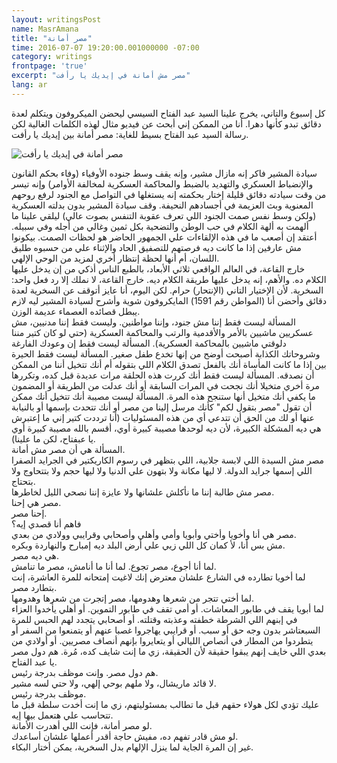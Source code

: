 ```yaml
---
layout: writingsPost  
name: MasrAmana  
title: "مصر أمانة"  
time: 2016-07-07 19:20:00.001000000 -07:00  
category: writings  
frontpage: 'true'  
excerpt: "مصر مش أمانة في إيديك يا رأفت"
lang: ar  
--- 
```


كل إسبوع والتاني، يخرج علينا السيد عبد الفتاح السيسي ليحضن الميكروفون ويتكلم لعدة دقائق تبدو كأنها دهرا. أنا من الممكن إني أبحث عن فيديو مثال لهذه الكلمات الغالية لكن رسالة السيد عبد الفتاح بسيط للغاية: مصر أمانة بين إيديك يا رأفت.  

<img src="{{ site.imgFolder_writings }}{{ page.name }}/MasrAmana.png" alt="مصر أمانة في إيديك يا رأفت" />  

سيادة المشير فاكر إنه مازال مشير، وإنه يقف وسط جنوده الأوفياء (وفاء بحكم القانون والإنضباط العسكري والتهديد بالضبط والمحاكمة العسكرية لمخالفة الأوامر) وإنه تيسر من وقت سيادته دقائق قليلة إختار بحكمته إنه يستغلها في التواصل مع الجنود لرفع روحهم المعنوية وبث العزيمة في أجسادهم النحيفة. وقف سيادة المشير بدون بدلته العسكرية (ولكن وسط نفس صمت الجنود اللي تعرف عقوبة التنفس بصوت عالي) ليلقي علينا ما ألهمت به ألهة الكلام في حب الوطن والتضحية بكل ثمين وغالي من أجله وفي سبيله. أعتقد إن أصعب ما في هذه الإلقاءات علي الجمهور الحاضر هو لحظات الصمت. بيكونوا مش عارفين إذا ما كانت ديه فرصتهم للتصفيق الحاد والإثناء علي من حسبوه طليق اللسان، أم أنها لحظة إنتظار أخري لمزيد من الوحي الإلهي.  
خارج القاعة، في العالم الواقعي ثلاثي الأبعاد، بالطبع الناس أذكي من إن يدخل عليها الكلام ده. والأهم، إنه يدخل عليها طريقة الكلام ديه. خارج القاعة، لا نملك إلا رد فعل واحد: السخرية. لأن الإختيار التاني (الإنتحار) حرام. لكن اليوم، أنا عايز أتوقف عن السخرية لعدة دقائق وأحضن أنا (المواطن رقم 1591) المايكروفون شوية وأشرح لسيادة المشير ليه لازم يبطل قصائده العصماء عديمة الوزن.  
المسألة ليست فقط إننا مش جنود، وإننا مواطنين. وليست فقط إننا مدنيين، مش عسكريين ماشيين بالأمر والأقدمية والرتب والمحاكمة العسكرية (حتي لو كان كتير مننا دلوقتي ماشيين بالمحاكمة العسكرية). المسألة ليست فقط إن وعودك الفارغة وشروحاتك الكذابة أصبحت أوضح من إنها تخدع طفل صغير. المسألة ليست فقط الحيرة بين إذا ما كانت المأساة أنك بالفعل تصدق الكلام اللي بتقوله أم أنك تتخيل أننا من الممكن أن نصدقه. المسألة ليست فقط أنك كررت هذه الحلقة مرات عديدة قبل كده، وتكررها مرة أخري متخيلا أنك نجحت في المرات السابقة أو أنك عدلت من الطريقة أو المضمون ما يكفي أنك متخيل أنها ستنجح هذه المرة. المسألة ليست مصيبة أنك تتخيل أنك ممكن أن تقول "مصر بتقول لكم" كأنك مرسل إلينا من مصر أو أنك تتحدث بإسمها أو بالنيابة عنها أو لك من الحق أن تتدعي أي من هذه المسئوليات (أنا ترددت كتير إني ما إعتبرش هي ديه المشكلة الكبيرة، لأن ديه لوحدها مصيبة كبيرة أوي، أقسم بالله مصيبة كبيرة أوي يا عبفتاح، لكن ما علينا).  
المسألة هي أن مصر مش أمانة.  
مصر مش السيدة اللي لابسة جلابية، اللي بتظهر في رسوم الكاريكتير في الجرايد الصفرا اللي إسمها جرايد الدولة. لا ليها مكانة ولا بتهون علي الدنيا ولا ليها حجم ولا بتتحاوج ولا بتحتاج.  
مصر مش طالبة إننا ما نأكلش علشانها ولا عايزة إننا نصحي الليل لخاطرها.  
مصر هي إحنا.  
إحنا مصر.  
فاهم أنا قصدي إيه؟  
مصر هي أنا وأخويا وأختي وأبويا وأمي وأهلي وأصحابي وقرايبي وولادي من بعدي.  
مش بس أنا، لأ كمان كل اللي زيي علي أرض البلد ديه إمبارح والنهاردة وبكره.  
هي ديه مصر.  
لما أنا أجوع، مصر تجوع. لما أنا ما أنامش، مصر ما تنامش.  
لما أخويا تطارده في الشارع علشان معترض إنك لاغيت إمتحانه للمرة العاشرة، إنت بتطارد مصر.  
لما أختي تتجر من شعرها وهدومها، مصر إتجرت من شعرها وهدومها.  
لما أبويا يقف في طابور المعاشات. أو أمي تقف في طابور التموين. أو أهلي يأخدوا العزاء في إبنهم اللي الشرطة خطفته وعذبته وقتلته. أو أصحابي يتجدد لهم الحبس للمرة السبعتاشر بدون وجه حق أو سبب. أو قرايبي يهاجروا غصبا عنهم أو يتمنعوا من السفر أو يتطردوا من المطار في أنصاص الليالي أو يتعايروا بإنهم أنصاف مصريين. أو أولادي من بعدي اللي خايف إنهم يبقوا حقيقة لأن الحقيقة، زي ما إنت شايف كده، مُرة. 
هم دول مصر يا عبد الفتاح.  
هم دول مصر. وإنت موظف بدرجة رئيس.  
لا قائد ماريشال، ولا ملهم بوحي إلهي، ولا حتي لسه مشير.  
موظف بدرجة رئيس.  
عليك تؤدي لكل هولاء حقهم قبل ما تطالب بمسئوليتهم، زي ما إنت أخدت سلطة قبل ما تتحاسب علي هتعمل بيها إيه.  
لو مصر أمانة، فإنت اللي أهدرت الأمانة.  
لو مش قادر تفهم ده، مفيش حاجة أقدر أعملها علشان أساعدك.  
غير إن المرة الجاية لما ينزل الإلهام بدل السخرية، يمكن أختار البكاء.  
